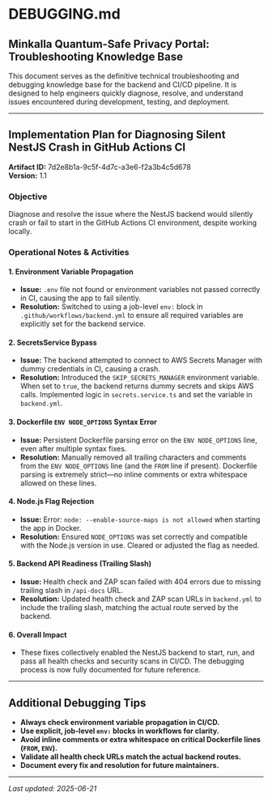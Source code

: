 # DEBUGGING.md

## Minkalla Quantum-Safe Privacy Portal: Troubleshooting Knowledge Base

This document serves as the definitive technical troubleshooting and debugging knowledge base for the backend and CI/CD pipeline. It is designed to help engineers quickly diagnose, resolve, and understand issues encountered during development, testing, and deployment.

---

## Implementation Plan for Diagnosing Silent NestJS Crash in GitHub Actions CI

**Artifact ID:** 7d2e8b1a-9c5f-4d7c-a3e6-f2a3b4c5d678  
**Version:** 1.1

### Objective
Diagnose and resolve the issue where the NestJS backend would silently crash or fail to start in the GitHub Actions CI environment, despite working locally.

### Operational Notes & Activities

#### 1. Environment Variable Propagation
- **Issue:** `.env` file not found or environment variables not passed correctly in CI, causing the app to fail silently.
- **Resolution:** Switched to using a job-level `env:` block in `.github/workflows/backend.yml` to ensure all required variables are explicitly set for the backend service.

#### 2. SecretsService Bypass
- **Issue:** The backend attempted to connect to AWS Secrets Manager with dummy credentials in CI, causing a crash.
- **Resolution:** Introduced the `SKIP_SECRETS_MANAGER` environment variable. When set to `true`, the backend returns dummy secrets and skips AWS calls. Implemented logic in `secrets.service.ts` and set the variable in `backend.yml`.

#### 3. Dockerfile `ENV NODE_OPTIONS` Syntax Error
- **Issue:** Persistent Dockerfile parsing error on the `ENV NODE_OPTIONS` line, even after multiple syntax fixes.
- **Resolution:** Manually removed all trailing characters and comments from the `ENV NODE_OPTIONS` line (and the `FROM` line if present). Dockerfile parsing is extremely strict—no inline comments or extra whitespace allowed on these lines.

#### 4. Node.js Flag Rejection
- **Issue:** Error: `node: --enable-source-maps is not allowed` when starting the app in Docker.
- **Resolution:** Ensured `NODE_OPTIONS` was set correctly and compatible with the Node.js version in use. Cleared or adjusted the flag as needed.

#### 5. Backend API Readiness (Trailing Slash)
- **Issue:** Health check and ZAP scan failed with 404 errors due to missing trailing slash in `/api-docs` URL.
- **Resolution:** Updated health check and ZAP scan URLs in `backend.yml` to include the trailing slash, matching the actual route served by the backend.

#### 6. Overall Impact
- These fixes collectively enabled the NestJS backend to start, run, and pass all health checks and security scans in CI/CD. The debugging process is now fully documented for future reference.

---

## Additional Debugging Tips

- **Always check environment variable propagation in CI/CD.**
- **Use explicit, job-level `env:` blocks in workflows for clarity.**
- **Avoid inline comments or extra whitespace on critical Dockerfile lines (`FROM`, `ENV`).**
- **Validate all health check URLs match the actual backend routes.**
- **Document every fix and resolution for future maintainers.**

---

_Last updated: 2025-06-21_
